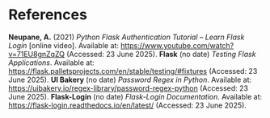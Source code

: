 # References
**Neupane, A.** (2021) *Python Flask Authentication Tutorial – Learn Flask Login* [online video]. Available at: https://www.youtube.com/watch?v=71EU8gnZqZQ (Accessed: 23 June 2025).
**Flask** (no date) *Testing Flask Applications*. Available at: https://flask.palletsprojects.com/en/stable/testing/#fixtures (Accessed: 23 June 2025).
**UI Bakery** (no date) *Password Regex in Python*. Available at: https://uibakery.io/regex-library/password-regex-python (Accessed: 23 June 2025).
**Flask-Login** (no date) *Flask-Login Documentation*. Available at: https://flask-login.readthedocs.io/en/latest/ (Accessed: 23 June 2025).